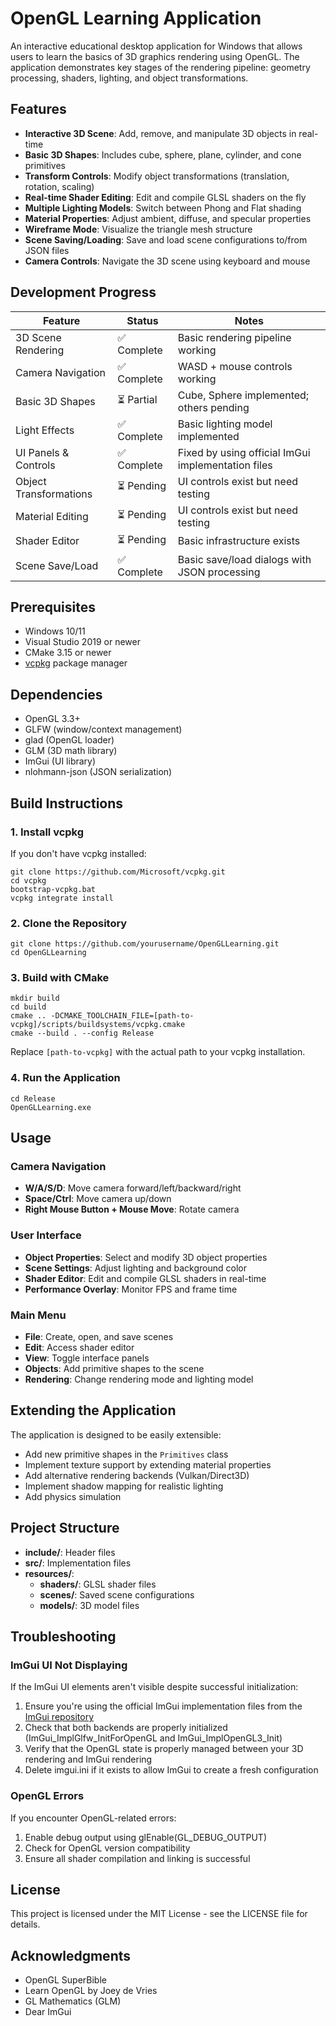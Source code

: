 # OpenGL Learning Application

An interactive educational desktop application for Windows that allows users to learn the basics of 3D graphics rendering using OpenGL. The application demonstrates key stages of the rendering pipeline: geometry processing, shaders, lighting, and object transformations.

## Features

- **Interactive 3D Scene**: Add, remove, and manipulate 3D objects in real-time
- **Basic 3D Shapes**: Includes cube, sphere, plane, cylinder, and cone primitives
- **Transform Controls**: Modify object transformations (translation, rotation, scaling)
- **Real-time Shader Editing**: Edit and compile GLSL shaders on the fly
- **Multiple Lighting Models**: Switch between Phong and Flat shading
- **Material Properties**: Adjust ambient, diffuse, and specular properties
- **Wireframe Mode**: Visualize the triangle mesh structure 
- **Scene Saving/Loading**: Save and load scene configurations to/from JSON files
- **Camera Controls**: Navigate the 3D scene using keyboard and mouse

## Development Progress

| Feature                   | Status      | Notes                                                      |
|---------------------------|-------------|-----------------------------------------------------------|
| 3D Scene Rendering        | ✅ Complete | Basic rendering pipeline working                           |
| Camera Navigation         | ✅ Complete | WASD + mouse controls working                              |
| Basic 3D Shapes           | ⏳ Partial  | Cube, Sphere implemented; others pending                   |
| Light Effects             | ✅ Complete | Basic lighting model implemented                           |
| UI Panels & Controls      | ✅ Complete | Fixed by using official ImGui implementation files         |
| Object Transformations    | ⏳ Pending  | UI controls exist but need testing                         |
| Material Editing          | ⏳ Pending  | UI controls exist but need testing                         |
| Shader Editor             | ⏳ Pending  | Basic infrastructure exists                                |
| Scene Save/Load           | ✅ Complete | Basic save/load dialogs with JSON processing               |

## Prerequisites

- Windows 10/11
- Visual Studio 2019 or newer
- CMake 3.15 or newer
- [vcpkg](https://github.com/microsoft/vcpkg) package manager

## Dependencies

- OpenGL 3.3+
- GLFW (window/context management)
- glad (OpenGL loader)
- GLM (3D math library)
- ImGui (UI library)
- nlohmann-json (JSON serialization)

## Build Instructions

### 1. Install vcpkg

If you don't have vcpkg installed:

```
git clone https://github.com/Microsoft/vcpkg.git
cd vcpkg
bootstrap-vcpkg.bat
vcpkg integrate install
```

### 2. Clone the Repository

```
git clone https://github.com/yourusername/OpenGLLearning.git
cd OpenGLLearning
```

### 3. Build with CMake

```
mkdir build
cd build
cmake .. -DCMAKE_TOOLCHAIN_FILE=[path-to-vcpkg]/scripts/buildsystems/vcpkg.cmake
cmake --build . --config Release
```

Replace `[path-to-vcpkg]` with the actual path to your vcpkg installation.

### 4. Run the Application

```
cd Release
OpenGLLearning.exe
```

## Usage

### Camera Navigation

- **W/A/S/D**: Move camera forward/left/backward/right
- **Space/Ctrl**: Move camera up/down
- **Right Mouse Button + Mouse Move**: Rotate camera

### User Interface

- **Object Properties**: Select and modify 3D object properties
- **Scene Settings**: Adjust lighting and background color
- **Shader Editor**: Edit and compile GLSL shaders in real-time
- **Performance Overlay**: Monitor FPS and frame time

### Main Menu

- **File**: Create, open, and save scenes
- **Edit**: Access shader editor
- **View**: Toggle interface panels
- **Objects**: Add primitive shapes to the scene
- **Rendering**: Change rendering mode and lighting model

## Extending the Application

The application is designed to be easily extensible:

- Add new primitive shapes in the `Primitives` class
- Implement texture support by extending material properties
- Add alternative rendering backends (Vulkan/Direct3D)
- Implement shadow mapping for realistic lighting
- Add physics simulation

## Project Structure

- **include/**: Header files
- **src/**: Implementation files
- **resources/**: 
  - **shaders/**: GLSL shader files
  - **scenes/**: Saved scene configurations
  - **models/**: 3D model files

## Troubleshooting

### ImGui UI Not Displaying
If the ImGui UI elements aren't visible despite successful initialization:
1. Ensure you're using the official ImGui implementation files from the [ImGui repository](https://github.com/ocornut/imgui)
2. Check that both backends are properly initialized (ImGui_ImplGlfw_InitForOpenGL and ImGui_ImplOpenGL3_Init)
3. Verify that the OpenGL state is properly managed between your 3D rendering and ImGui rendering
4. Delete imgui.ini if it exists to allow ImGui to create a fresh configuration

### OpenGL Errors
If you encounter OpenGL-related errors:
1. Enable debug output using glEnable(GL_DEBUG_OUTPUT)
2. Check for OpenGL version compatibility
3. Ensure all shader compilation and linking is successful

## License

This project is licensed under the MIT License - see the LICENSE file for details.

## Acknowledgments

- OpenGL SuperBible
- Learn OpenGL by Joey de Vries
- GL Mathematics (GLM)
- Dear ImGui